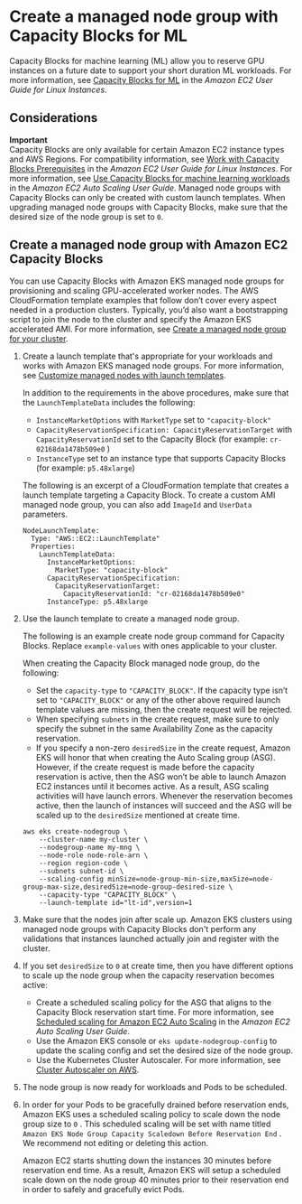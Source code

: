 # Create a managed node group with Capacity Blocks for ML<a name="capacity-blocks-mng"></a>

Capacity Blocks for machine learning \(ML\) allow you to reserve GPU instances on a future date to support your short duration ML workloads\. For more information, see [Capacity Blocks for ML](https://docs.aws.amazon.com/AWSEC2/latest/UserGuide/ec2-capacity-blocks.html) in the *Amazon EC2 User Guide for Linux Instances*\.

## Considerations<a name="capacity-blocks-mng-considerations"></a>

**Important**  
Capacity Blocks are only available for certain Amazon EC2 instance types and AWS Regions\. For compatibility information, see [Work with Capacity Blocks Prerequisites](https://docs.aws.amazon.com/AWSEC2/latest/UserGuide/capacity-blocks-using.html#capacity-blocks-prerequisites) in the *Amazon EC2 User Guide for Linux Instances*\.
For more information, see [Use Capacity Blocks for machine learning workloads](https://docs.aws.amazon.com/autoscaling/ec2/userguide/launch-template-capacity-blocks.html) in the *Amazon EC2 Auto Scaling User Guide*\.
Managed node groups with Capacity Blocks can only be created with custom launch templates\.
When upgrading managed node groups with Capacity Blocks, make sure that the desired size of the node group is set to `0`\.

## Create a managed node group with Amazon EC2 Capacity Blocks<a name="capacity-blocks-mng-procedure"></a>

You can use Capacity Blocks with Amazon EKS managed node groups for provisioning and scaling GPU\-accelerated worker nodes\. The AWS CloudFormation template examples that follow don’t cover every aspect needed in a production clusters\. Typically, you’d also want a bootstrapping script to join the node to the cluster and specify the Amazon EKS accelerated AMI\. For more information, see [Create a managed node group for your cluster](create-managed-node-group.md)\.

1. Create a launch template that's appropriate for your workloads and works with Amazon EKS managed node groups\. For more information, see [Customize managed nodes with launch templates](launch-templates.md)\.

   In addition to the requirements in the above procedures, make sure that the `LaunchTemplateData` includes the following:
   + `InstanceMarketOptions` with `MarketType` set to `"capacity-block"` 
   + `CapacityReservationSpecification: CapacityReservationTarget` with `CapacityReservationId` set to the Capacity Block \(for example: `cr-02168da1478b509e0` \)
   + `InstanceType` set to an instance type that supports Capacity Blocks \(for example: `p5.48xlarge`\)

   The following is an excerpt of a CloudFormation template that creates a launch template targeting a Capacity Block\. To create a custom AMI managed node group, you can also add `ImageId` and `UserData` parameters\.

   ```
   NodeLaunchTemplate:
     Type: "AWS::EC2::LaunchTemplate"
     Properties:
       LaunchTemplateData:
         InstanceMarketOptions:
           MarketType: "capacity-block"
         CapacityReservationSpecification:
           CapacityReservationTarget:
             CapacityReservationId: "cr-02168da1478b509e0"
         InstanceType: p5.48xlarge
   ```

1. Use the launch template to create a managed node group\.

   The following is an example create node group command for Capacity Blocks\. Replace `example-values` with ones applicable to your cluster\.

   When creating the Capacity Block managed node group, do the following:
   + Set the `capacity-type` to `"CAPACITY_BLOCK"`\. If the capacity type isn’t set to `"CAPACITY_BLOCK"` or any of the other above required launch template values are missing, then the create request will be rejected\.
   + When specifying `subnets` in the create request, make sure to only specify the subnet in the same Availability Zone as the capacity reservation\.
   + If you specify a non\-zero `desiredSize` in the create request, Amazon EKS will honor that when creating the Auto Scaling group \(ASG\)\. However, if the create request is made before the capacity reservation is active, then the ASG won’t be able to launch Amazon EC2 instances until it becomes active\. As a result, ASG scaling activities will have launch errors\. Whenever the reservation becomes active, then the launch of instances will succeed and the ASG will be scaled up to the `desiredSize` mentioned at create time\.

   ```
   aws eks create-nodegroup \
       --cluster-name my-cluster \
       --nodegroup-name my-mng \
       --node-role node-role-arn \
       --region region-code \
       --subnets subnet-id \
       --scaling-config minSize=node-group-min-size,maxSize=node-group-max-size,desiredSize=node-group-desired-size \
       --capacity-type "CAPACITY_BLOCK" \
       --launch-template id="lt-id",version=1
   ```

1. Make sure that the nodes join after scale up\. Amazon EKS clusters using managed node groups with Capacity Blocks don't perform any validations that instances launched actually join and register with the cluster\.

1. If you set `desiredSize` to `0` at create time, then you have different options to scale up the node group when the capacity reservation becomes active:
   + Create a scheduled scaling policy for the ASG that aligns to the Capacity Block reservation start time\. For more information, see [Scheduled scaling for Amazon EC2 Auto Scaling](https://docs.aws.amazon.com/autoscaling/ec2/userguide/ec2-auto-scaling-scheduled-scaling.html) in the *Amazon EC2 Auto Scaling User Guide*\.
   + Use the Amazon EKS console or `eks update-nodegroup-config` to update the scaling config and set the desired size of the node group\.
   + Use the Kubernetes Cluster Autoscaler\. For more information, see [Cluster Autoscaler on AWS](https://github.com/kubernetes/autoscaler/blob/master/cluster-autoscaler/cloudprovider/aws/README.md)\.

1. The node group is now ready for workloads and Pods to be scheduled\.

1. In order for your Pods to be gracefully drained before reservation ends, Amazon EKS uses a scheduled scaling policy to scale down the node group size to `0` \. This scheduled scaling will be set with name titled `Amazon EKS Node Group Capacity Scaledown Before Reservation End` \. We recommend not editing or deleting this action\.

   Amazon EC2 starts shutting down the instances 30 minutes before reservation end time\. As a result, Amazon EKS will setup a scheduled scale down on the node group 40 minutes prior to their reservation end in order to safely and gracefully evict Pods\.